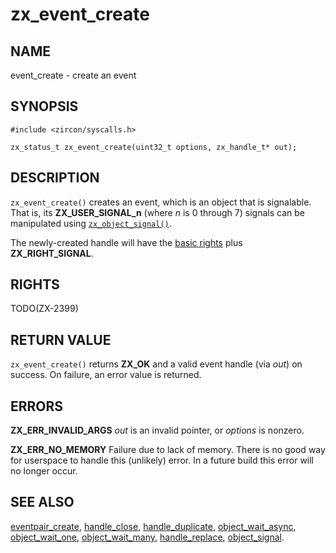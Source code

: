 # zx_event_create

## NAME

<!-- Updated by update-docs-from-abigen, do not edit. -->

event_create - create an event

## SYNOPSIS

<!-- Updated by update-docs-from-abigen, do not edit. -->

```
#include <zircon/syscalls.h>

zx_status_t zx_event_create(uint32_t options, zx_handle_t* out);
```

## DESCRIPTION

`zx_event_create()` creates an event, which is an object that is signalable. That
is, its **ZX_USER_SIGNAL_n** (where *n* is 0 through 7) signals can be
manipulated using [`zx_object_signal()`].

The newly-created handle will have the [basic
rights](../rights.md#zx_rights_basic) plus **ZX_RIGHT_SIGNAL**.

## RIGHTS

<!-- Updated by update-docs-from-abigen, do not edit. -->

TODO(ZX-2399)

## RETURN VALUE

`zx_event_create()` returns **ZX_OK** and a valid event handle (via *out*) on success.
On failure, an error value is returned.

## ERRORS

**ZX_ERR_INVALID_ARGS**  *out* is an invalid pointer, or *options* is nonzero.

**ZX_ERR_NO_MEMORY**  Failure due to lack of memory.
There is no good way for userspace to handle this (unlikely) error.
In a future build this error will no longer occur.

## SEE ALSO

[eventpair_create](eventpair_create.md),
[handle_close](handle_close.md),
[handle_duplicate](handle_duplicate.md),
[object_wait_async](object_wait_async.md),
[object_wait_one](object_wait_one.md),
[object_wait_many](object_wait_many.md),
[handle_replace](handle_replace.md),
[object_signal](object_signal.md).

<!-- References updated by update-docs-from-abigen, do not edit. -->

[`zx_object_signal()`]: object_signal.md
